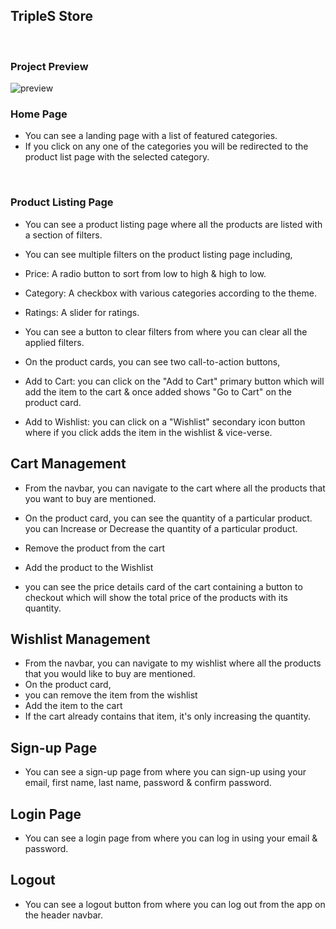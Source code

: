 ## TripleS Store 

<br>

### Project Preview 

![preview](/src/assets/video/preview.gif)

### Home Page 

- You can see a landing page with a list of featured categories.
- If you click on any one of the categories you will be redirected to the product list page with the selected category.

<br>


### Product Listing Page 

- You can see a product listing page where all the products are listed with a section of filters.

- You can see multiple filters on the product listing page including,

- Price: A radio button to sort from low to high & high to low.

- Category: A checkbox with various categories according to the theme.

- Ratings: A slider for ratings.

- You can see a button to clear filters from where you can clear all the applied filters.

- On the product cards, you can see two call-to-action buttons,

- Add to Cart: you can click on the "Add to Cart" primary button which will add the item to the cart & once added shows "Go to Cart" on the product card.

- Add to Wishlist: you can click on a "Wishlist" secondary icon button where if you click adds the item in the wishlist & vice-verse.

## Cart Management
- From the navbar, you can navigate to the cart where all the products that you want to buy are mentioned.

- On the product card,
you can see the quantity of a particular product.
you can Increase or Decrease the quantity of a particular product.

- Remove the product from the cart
- Add the product to the Wishlist
- you can see the price details card of the cart containing a button to checkout which will show the total price of the products with its quantity.

## Wishlist Management
- From the navbar, you can navigate to my wishlist where all the products that you would like to buy are mentioned.
- On the product card,
- you can remove the item from the wishlist
- Add the item to the cart
- If the cart already contains that item, it's only increasing the quantity.

## Sign-up Page
- You can see a sign-up page from where you can sign-up using your email, first name, last name, password & confirm password.

## Login Page
- You can see a login page from where you can log in using your email & password.

## Logout
- You can see a logout button from where you can log out from the app on the header navbar.